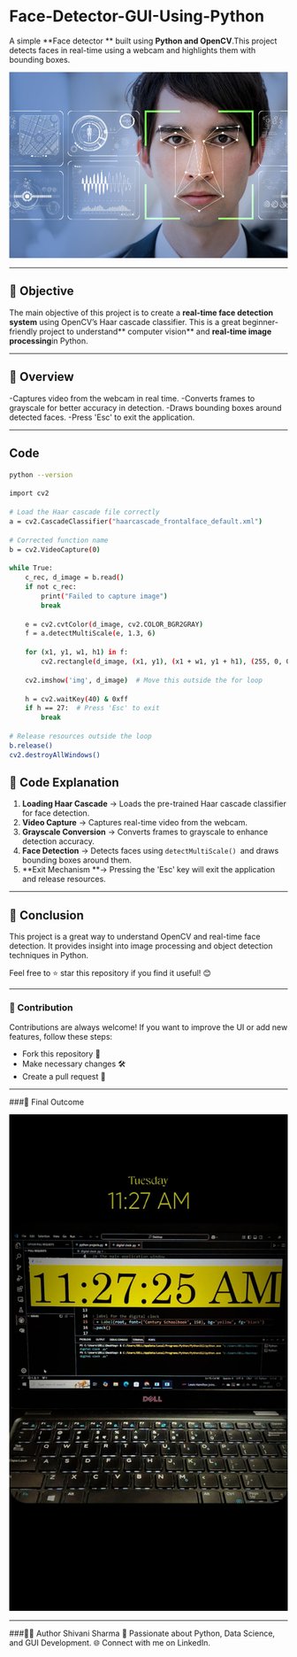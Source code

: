 # Face-Detector-GUI-Using-Python

A simple **Face detector ** built using **Python and OpenCV**.This project detects faces in real-time using a webcam and highlights them with bounding boxes.

![face_detector](https://github.com/ShivanisharmaF128/Face_detector_openCV/blob/main/face%20detection%20image.jpeg)

---

## 📌 Objective

The main objective of this project is to create a **real-time face detection system** using OpenCV’s Haar cascade classifier. This is a great beginner-friendly project to understand** computer vision** and **real-time image processing**in Python.

---

## 📝 Overview

-Captures video from the webcam in real time.
-Converts frames to grayscale for better accuracy in detection.
-Draws bounding boxes around detected faces.
-Press 'Esc' to exit the application.

---


## Code
```sh
python --version

import cv2

# Load the Haar cascade file correctly
a = cv2.CascadeClassifier("haarcascade_frontalface_default.xml")

# Corrected function name
b = cv2.VideoCapture(0)

while True:
    c_rec, d_image = b.read()
    if not c_rec:
        print("Failed to capture image")
        break
    
    e = cv2.cvtColor(d_image, cv2.COLOR_BGR2GRAY)
    f = a.detectMultiScale(e, 1.3, 6)

    for (x1, y1, w1, h1) in f:
        cv2.rectangle(d_image, (x1, y1), (x1 + w1, y1 + h1), (255, 0, 0), 5)

    cv2.imshow('img', d_image)  # Move this outside the for loop

    h = cv2.waitKey(40) & 0xff
    if h == 27:  # Press 'Esc' to exit
        break

# Release resources outside the loop
b.release()
cv2.destroyAllWindows()


```
## 📜 Code Explanation

1. **Loading Haar Cascade** → Loads the pre-trained Haar cascade classifier for face detection.
2. **Video Capture** → Captures real-time video from the webcam.
3. **Grayscale Conversion** → Converts frames to grayscale to enhance detection accuracy.
4. **Face Detection** → Detects faces using `detectMultiScale() `and draws bounding boxes around them.
5. **Exit Mechanism **→ Pressing the 'Esc' key will exit the application and release resources.

---

## 📢 Conclusion

This project is a great way to understand OpenCV and real-time face detection. It provides insight into image processing and object detection techniques in Python.

Feel free to ⭐ star this repository if you find it useful! 😊

---
### 🤝 Contribution
Contributions are always welcome!
If you want to improve the UI or add new features, follow these steps:

- Fork this repository 📌
- Make necessary changes 🛠️
- Create a pull request 🔄

----

###🎉 Final Outcome

![outcome ](https://github.com/ShivanisharmaF128/Digital-Clock-GUI/blob/main/digital%20clock%20output%20image.jfif)

----

###👨‍💻 Author
Shivani Sharma
📌 Passionate about Python, Data Science, and GUI Development.
🌐 Connect with me on LinkedIn.

